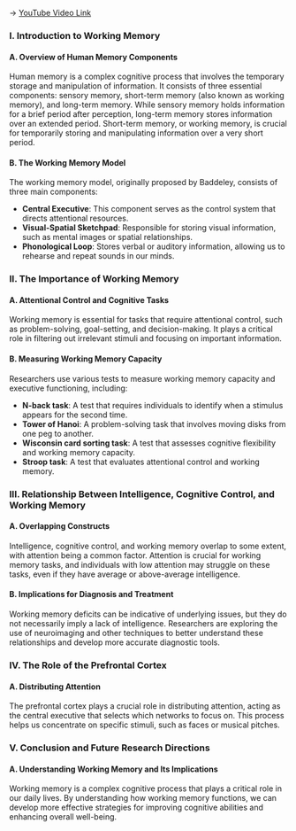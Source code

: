 -> [YouTube Video Link](https://www.youtube.com/watch?v=z_0O8HIQ0Tg&list=PLWoagukcejEzsUVWwxBZzRnxFtQydsFSQ&index=7&pp=iAQB)

### I. Introduction to Working Memory
#### A. Overview of Human Memory Components

Human memory is a complex cognitive process that involves the temporary storage and manipulation of information. It consists of three essential components: sensory memory, short-term memory (also known as working memory), and long-term memory. While sensory memory holds information for a brief period after perception, long-term memory stores information over an extended period. Short-term memory, or working memory, is crucial for temporarily storing and manipulating information over a very short period.

#### B. The Working Memory Model

The working memory model, originally proposed by Baddeley, consists of three main components:

*   **Central Executive**: This component serves as the control system that directs attentional resources.
*   **Visual-Spatial Sketchpad**: Responsible for storing visual information, such as mental images or spatial relationships.
*   **Phonological Loop**: Stores verbal or auditory information, allowing us to rehearse and repeat sounds in our minds.

### II. The Importance of Working Memory
#### A. Attentional Control and Cognitive Tasks

Working memory is essential for tasks that require attentional control, such as problem-solving, goal-setting, and decision-making. It plays a critical role in filtering out irrelevant stimuli and focusing on important information.

#### B. Measuring Working Memory Capacity

Researchers use various tests to measure working memory capacity and executive functioning, including:

*   **N-back task**: A test that requires individuals to identify when a stimulus appears for the second time.
*   **Tower of Hanoi**: A problem-solving task that involves moving disks from one peg to another.
*   **Wisconsin card sorting task**: A test that assesses cognitive flexibility and working memory capacity.
*   **Stroop task**: A test that evaluates attentional control and working memory.

### III. Relationship Between Intelligence, Cognitive Control, and Working Memory
#### A. Overlapping Constructs

Intelligence, cognitive control, and working memory overlap to some extent, with attention being a common factor. Attention is crucial for working memory tasks, and individuals with low attention may struggle on these tasks, even if they have average or above-average intelligence.

#### B. Implications for Diagnosis and Treatment

Working memory deficits can be indicative of underlying issues, but they do not necessarily imply a lack of intelligence. Researchers are exploring the use of neuroimaging and other techniques to better understand these relationships and develop more accurate diagnostic tools.

### IV. The Role of the Prefrontal Cortex
#### A. Distributing Attention

The prefrontal cortex plays a crucial role in distributing attention, acting as the central executive that selects which networks to focus on. This process helps us concentrate on specific stimuli, such as faces or musical pitches.

### V. Conclusion and Future Research Directions
#### A. Understanding Working Memory and Its Implications

Working memory is a complex cognitive process that plays a critical role in our daily lives. By understanding how working memory functions, we can develop more effective strategies for improving cognitive abilities and enhancing overall well-being.